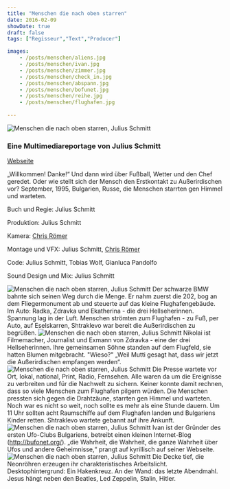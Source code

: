 ```yaml
---
title: "Menschen die nach oben starren"
date: 2016-02-09
showDate: true
draft: false
tags: ["Regisseur","Text","Producer"]

images:
    - /posts/menschen/aliens.jpg
    - /posts/menschen/ivan.jpg
    - /posts/menschen/zimmer.jpg
    - /posts/menschen/check_in.jpg
    - /posts/menschen/abspann.jpg
    - /posts/menschen/bofunet.jpg
    - /posts/menschen/reihe.jpg
    - /posts/menschen/flughafen.jpg
    
---
```


![Menschen die nach oben starren, Julius Schmitt](/posts/menschen/reihe.jpg)

### Eine Multimediareportage von Julius Schmitt

<a href="https://menschen-die-nach-oben-starren.de/" target="_blank">Webseite</a>


„Willkommen! Danke!“ Und dann wird über Fußball, Wetter und den Chef geredet. Oder wie stellt sich der Mensch den Erstkontakt zu Außerirdischen vor? September, 1995, Bulgarien, Russe, die Menschen starrten gen Himmel und warteten.

Buch und Regie:
Julius Schmitt

Produktion:
Julius Schmitt

Kamera:
<a href="https://chrisroemer.de/" target="_blank">Chris Römer</a>

Montage und VFX:
Julius Schmitt, <a href="https://chrisroemer.de/" target="_blank">Chris Römer</a>

Code:
Julius Schmitt, Tobias Wolf, Gianluca Pandolfo

Sound Design und Mix:
Julius Schmitt

![Menschen die nach oben starren, Julius Schmitt](/posts/menschen/check_in.jpg)
Der schwarze BMW bahnte sich seinen Weg durch die Menge. Er nahm zuerst die 202, bog an dem Fliegermonument ab und steuerte auf das kleine Flughafengebäude. Im Auto: Radka, Zdravka und Ekatherina - die drei Hellseherinnen. Spannung lag in der Luft. Menschen strömten zum Flughafen - zu Fuß, per Auto, auf Eselskarren, Shtraklevo war bereit die Außerirdischen zu begrüßen. 
![Menschen die nach oben starren, Julius Schmitt](/posts/menschen/danke.jpg)
Nikolai ist Filmemacher, Journalist und Exmann von Zdravka - eine der drei Hellseherinnen. Ihre gemeinsamen Söhne standen auf dem Flugfeld, sie hatten Blumen mitgebracht. "Wieso?"
„Weil Mutti gesagt hat, dass wir jetzt die Außerirdischen empfangen werden“.
![Menschen die nach oben starren, Julius Schmitt](/posts/menschen/flughafen.jpg)
Die Presse wartete vor Ort, lokal, national, Print, Radio, Fernsehen. Alle waren da um die Ereignisse zu verbreiten und für die Nachwelt zu sichern. Keiner konnte damit rechnen, dass so viele Menschen zum Flughafen
pilgern würden. Die Menschen pressten sich gegen die Drahtzäune, starrten gen Himmel und warteten. Noch war es nicht so weit, noch sollte es mehr als eine Stunde dauern. Um 11 Uhr sollten acht Raumschiffe auf dem Flughafen landen und Bulgariens Kinder retten. Shtraklevo wartete gebannt auf ihre Ankunft.
![Menschen die nach oben starren, Julius Schmitt](/posts/menschen/ivan.jpg)
Ivan ist der Gründer des ersten Ufo-Clubs Bulgariens, betreibt einen kleinen Internet-Blog (http://bufonet.org/). „die Wahrheit, die Wahrheit, die ganze Wahrheit über Ufos und andere Geheimnisse,“ prangt auf kyrillisch auf seiner Webseite.
![Menschen die nach oben starren, Julius Schmitt](/posts/menschen/zimmer.jpg)
Die Decke tief, die Neonröhren erzeugen ihr charakteristisches Arbeitslicht. Desktophintergrund: Ein Hakenkreuz.
An der Wand: das letzte Abendmahl. Jesus hängt neben den Beatles, Led Zeppelin, Stalin, Hitler.


